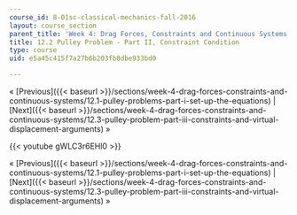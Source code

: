 ```yaml
---
course_id: 8-01sc-classical-mechanics-fall-2016
layout: course_section
parent_title: 'Week 4: Drag Forces, Constraints and Continuous Systems'
title: 12.2 Pulley Problem - Part II, Constraint Condition
type: course
uid: e5a45c415f7a27b6b203fb8dbe933bd0

---
```


« [Previous]({{< baseurl >}}/sections/week-4-drag-forces-constraints-and-continuous-systems/12.1-pulley-problems-part-i-set-up-the-equations) | [Next]({{< baseurl >}}/sections/week-4-drag-forces-constraints-and-continuous-systems/12.3-pulley-problem-part-iii-constraints-and-virtual-displacement-arguments) »

{{< youtube gWLC3r6EHl0 >}}

« [Previous]({{< baseurl >}}/sections/week-4-drag-forces-constraints-and-continuous-systems/12.1-pulley-problems-part-i-set-up-the-equations) | [Next]({{< baseurl >}}/sections/week-4-drag-forces-constraints-and-continuous-systems/12.3-pulley-problem-part-iii-constraints-and-virtual-displacement-arguments) »